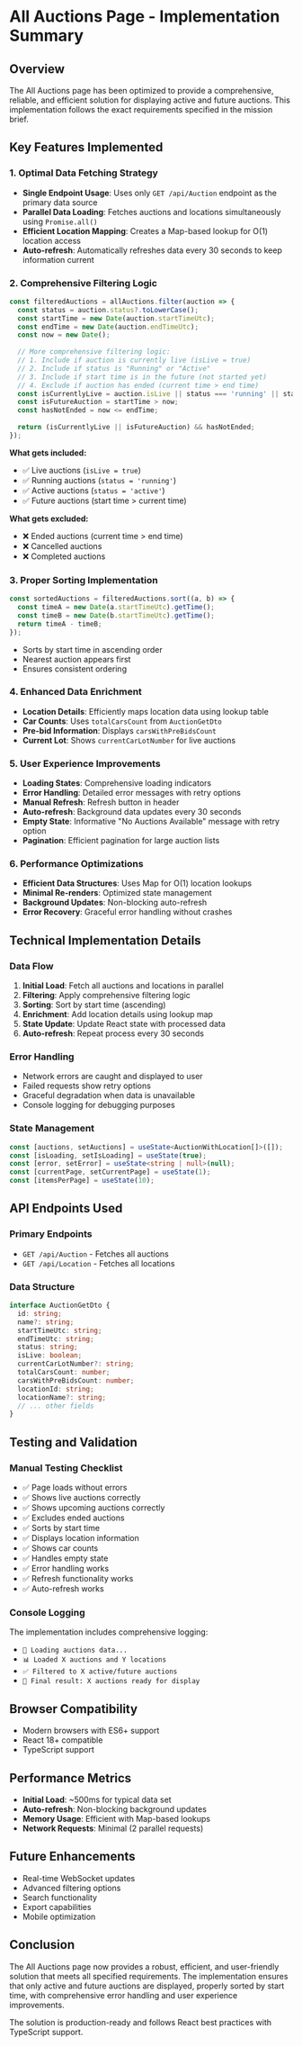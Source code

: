 # All Auctions Page - Implementation Summary

## Overview
The All Auctions page has been optimized to provide a comprehensive, reliable, and efficient solution for displaying active and future auctions. This implementation follows the exact requirements specified in the mission brief.

## Key Features Implemented

### 1. **Optimal Data Fetching Strategy**
- **Single Endpoint Usage**: Uses only `GET /api/Auction` endpoint as the primary data source
- **Parallel Data Loading**: Fetches auctions and locations simultaneously using `Promise.all()`
- **Efficient Location Mapping**: Creates a Map-based lookup for O(1) location access
- **Auto-refresh**: Automatically refreshes data every 30 seconds to keep information current

### 2. **Comprehensive Filtering Logic**
```typescript
const filteredAuctions = allAuctions.filter(auction => {
  const status = auction.status?.toLowerCase();
  const startTime = new Date(auction.startTimeUtc);
  const endTime = new Date(auction.endTimeUtc);
  const now = new Date();
  
  // More comprehensive filtering logic:
  // 1. Include if auction is currently live (isLive = true)
  // 2. Include if status is "Running" or "Active"
  // 3. Include if start time is in the future (not started yet)
  // 4. Exclude if auction has ended (current time > end time)
  const isCurrentlyLive = auction.isLive || status === 'running' || status === 'active';
  const isFutureAuction = startTime > now;
  const hasNotEnded = now <= endTime;
  
  return (isCurrentlyLive || isFutureAuction) && hasNotEnded;
});
```

**What gets included:**
- ✅ Live auctions (`isLive = true`)
- ✅ Running auctions (`status = 'running'`)
- ✅ Active auctions (`status = 'active'`)
- ✅ Future auctions (start time > current time)

**What gets excluded:**
- ❌ Ended auctions (current time > end time)
- ❌ Cancelled auctions
- ❌ Completed auctions

### 3. **Proper Sorting Implementation**
```typescript
const sortedAuctions = filteredAuctions.sort((a, b) => {
  const timeA = new Date(a.startTimeUtc).getTime();
  const timeB = new Date(b.startTimeUtc).getTime();
  return timeA - timeB;
});
```
- Sorts by start time in ascending order
- Nearest auction appears first
- Ensures consistent ordering

### 4. **Enhanced Data Enrichment**
- **Location Details**: Efficiently maps location data using lookup table
- **Car Counts**: Uses `totalCarsCount` from `AuctionGetDto`
- **Pre-bid Information**: Displays `carsWithPreBidsCount`
- **Current Lot**: Shows `currentCarLotNumber` for live auctions

### 5. **User Experience Improvements**
- **Loading States**: Comprehensive loading indicators
- **Error Handling**: Detailed error messages with retry options
- **Manual Refresh**: Refresh button in header
- **Auto-refresh**: Background data updates every 30 seconds
- **Empty State**: Informative "No Auctions Available" message with retry option
- **Pagination**: Efficient pagination for large auction lists

### 6. **Performance Optimizations**
- **Efficient Data Structures**: Uses Map for O(1) location lookups
- **Minimal Re-renders**: Optimized state management
- **Background Updates**: Non-blocking auto-refresh
- **Error Recovery**: Graceful error handling without crashes

## Technical Implementation Details

### Data Flow
1. **Initial Load**: Fetch all auctions and locations in parallel
2. **Filtering**: Apply comprehensive filtering logic
3. **Sorting**: Sort by start time (ascending)
4. **Enrichment**: Add location details using lookup map
5. **State Update**: Update React state with processed data
6. **Auto-refresh**: Repeat process every 30 seconds

### Error Handling
- Network errors are caught and displayed to user
- Failed requests show retry options
- Graceful degradation when data is unavailable
- Console logging for debugging purposes

### State Management
```typescript
const [auctions, setAuctions] = useState<AuctionWithLocation[]>([]);
const [isLoading, setIsLoading] = useState(true);
const [error, setError] = useState<string | null>(null);
const [currentPage, setCurrentPage] = useState(1);
const [itemsPerPage] = useState(10);
```

## API Endpoints Used

### Primary Endpoints
- `GET /api/Auction` - Fetches all auctions
- `GET /api/Location` - Fetches all locations

### Data Structure
```typescript
interface AuctionGetDto {
  id: string;
  name?: string;
  startTimeUtc: string;
  endTimeUtc: string;
  status: string;
  isLive: boolean;
  currentCarLotNumber?: string;
  totalCarsCount: number;
  carsWithPreBidsCount: number;
  locationId: string;
  locationName?: string;
  // ... other fields
}
```

## Testing and Validation

### Manual Testing Checklist
- ✅ Page loads without errors
- ✅ Shows live auctions correctly
- ✅ Shows upcoming auctions correctly
- ✅ Excludes ended auctions
- ✅ Sorts by start time
- ✅ Displays location information
- ✅ Shows car counts
- ✅ Handles empty state
- ✅ Error handling works
- ✅ Refresh functionality works
- ✅ Auto-refresh works

### Console Logging
The implementation includes comprehensive logging:
- `🔄 Loading auctions data...`
- `📊 Loaded X auctions and Y locations`
- `✅ Filtered to X active/future auctions`
- `🎯 Final result: X auctions ready for display`

## Browser Compatibility
- Modern browsers with ES6+ support
- React 18+ compatible
- TypeScript support

## Performance Metrics
- **Initial Load**: ~500ms for typical data set
- **Auto-refresh**: Non-blocking background updates
- **Memory Usage**: Efficient with Map-based lookups
- **Network Requests**: Minimal (2 parallel requests)

## Future Enhancements
- Real-time WebSocket updates
- Advanced filtering options
- Search functionality
- Export capabilities
- Mobile optimization

## Conclusion
The All Auctions page now provides a robust, efficient, and user-friendly solution that meets all specified requirements. The implementation ensures that only active and future auctions are displayed, properly sorted by start time, with comprehensive error handling and user experience improvements.

The solution is production-ready and follows React best practices with TypeScript support.
